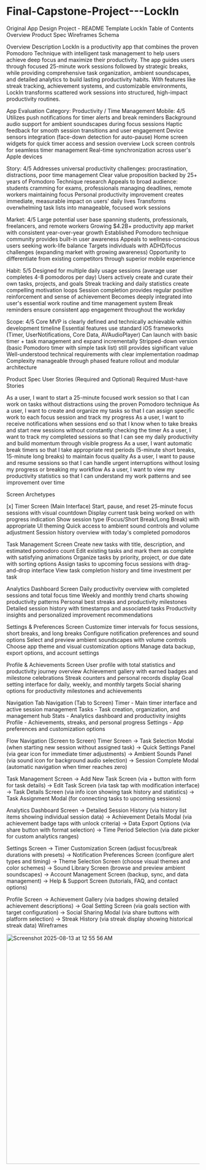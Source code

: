 # Final-Capstone-Project---LockIn
Original App Design Project - README Template LockIn Table of Contents
Overview Product Spec Wireframes Schema

Overview Description LockIn is a productivity app that combines the proven Pomodoro Technique with intelligent task management to help users achieve deep focus and maximize their productivity. The app guides users through focused 25-minute work sessions followed by strategic breaks, while providing comprehensive task organization, ambient soundscapes, and detailed analytics to build lasting productivity habits. With features like streak tracking, achievement systems, and customizable environments, LockIn transforms scattered work sessions into structured, high-impact productivity routines. 

App Evaluation Category: Productivity / Time Management Mobile: 4/5
Utilizes push notifications for timer alerts and break reminders Background audio support for ambient soundscapes during focus sessions Haptic feedback for smooth session transitions and user engagement Device sensors integration (face-down detection for auto-pause) Home screen widgets for quick timer access and session overview Lock screen controls for seamless timer management Real-time synchronization across user's Apple devices

Story: 4/5
Addresses universal productivity challenges: procrastination, distractions, poor time management Clear value proposition backed by 25+ years of Pomodoro Technique research Appeals to broad audience: students cramming for exams, professionals managing deadlines, remote workers maintaining focus Personal productivity improvement creates immediate, measurable impact on users' daily lives Transforms overwhelming task lists into manageable, focused work sessions

Market: 4/5
Large potential user base spanning students, professionals, freelancers, and remote workers Growing $4.2B+ productivity app market with consistent year-over-year growth Established Pomodoro technique community provides built-in user awareness Appeals to wellness-conscious users seeking work-life balance Targets individuals with ADHD/focus challenges (expanding market with growing awareness) Opportunity to differentiate from existing competitors through superior mobile experience

Habit: 5/5
Designed for multiple daily usage sessions (average user completes 4-8 pomodoros per day) Users actively create and curate their own tasks, projects, and goals Streak tracking and daily statistics create compelling motivation loops Session completion provides regular positive reinforcement and sense of achievement Becomes deeply integrated into user's essential work routine and time management system Break reminders ensure consistent app engagement throughout the workday

Scope: 4/5
Core MVP is clearly defined and technically achievable within development timeline Essential features use standard iOS frameworks (Timer, UserNotifications, Core Data, AVAudioPlayer) Can launch with basic timer + task management and expand incrementally Stripped-down version (basic Pomodoro timer with simple task list) still provides significant value Well-understood technical requirements with clear implementation roadmap Complexity manageable through phased feature rollout and modular architecture


Product Spec
User Stories (Required and Optional) Required Must-have Stories

As a user, I want to start a 25-minute focused work session so that I can work on tasks without distractions using the proven Pomodoro technique As a user, I want to create and organize my tasks so that I can assign specific work to each focus session and track my progress As a user, I want to receive notifications when sessions end so that I know when to take breaks and start new sessions without constantly checking the timer As a user, I want to track my completed sessions so that I can see my daily productivity and build momentum through visible progress As a user, I want automatic break timers so that I take appropriate rest periods (5-minute short breaks, 15-minute long breaks) to maintain focus quality As a user, I want to pause and resume sessions so that I can handle urgent interruptions without losing my progress or breaking my workflow As a user, I want to view my productivity statistics so that I can understand my work patterns and see improvement over time


Screen Archetypes

[x] Timer Screen (Main Interface)
Start, pause, and reset 25-minute focus sessions with visual countdown Display current task being worked on with progress indication Show session type (Focus/Short Break/Long Break) with appropriate UI theming Quick access to ambient sound controls and volume adjustment Session history overview with today's completed pomodoros

Task Management Screen
Create new tasks with title, description, and estimated pomodoro count Edit existing tasks and mark them as complete with satisfying animations Organize tasks by priority, project, or due date with sorting options Assign tasks to upcoming focus sessions with drag-and-drop interface View task completion history and time investment per task

Analytics Dashboard Screen
Daily productivity overview with completed sessions and total focus time Weekly and monthly trend charts showing productivity patterns Personal best streaks and productivity milestones Detailed session history with timestamps and associated tasks Productivity insights and personalized improvement recommendations

Settings & Preferences Screen
Customize timer intervals for focus sessions, short breaks, and long breaks Configure notification preferences and sound options Select and preview ambient soundscapes with volume controls Choose app theme and visual customization options Manage data backup, export options, and account settings

Profile & Achievements Screen
User profile with total statistics and productivity journey overview Achievement gallery with earned badges and milestone celebrations Streak counters and personal records display Goal setting interface for daily, weekly, and monthly targets Social sharing options for productivity milestones and achievements

Navigation Tab Navigation (Tab to Screen)
Timer - Main timer interface and active session management Tasks - Task creation, organization, and management hub Stats - Analytics dashboard and productivity insights Profile - Achievements, streaks, and personal progress Settings - App preferences and customization options

Flow Navigation (Screen to Screen) Timer Screen
→ Task Selection Modal (when starting new session without assigned task) → Quick Settings Panel (via gear icon for immediate timer adjustments) → Ambient Sounds Panel (via sound icon for background audio selection) → Session Complete Modal (automatic navigation when timer reaches zero)

Task Management Screen
→ Add New Task Screen (via + button with form for task details) → Edit Task Screen (via task tap with modification interface) → Task Details Screen (via info icon showing task history and statistics) → Task Assignment Modal (for connecting tasks to upcoming sessions)

Analytics Dashboard Screen
→ Detailed Session History (via history list items showing individual session data) → Achievement Details Modal (via achievement badge taps with unlock criteria) → Data Export Options (via share button with format selection) → Time Period Selection (via date picker for custom analytics ranges)

Settings Screen
→ Timer Customization Screen (adjust focus/break durations with presets) → Notification Preferences Screen (configure alert types and timing) → Theme Selection Screen (choose visual themes and color schemes) → Sound Library Screen (browse and preview ambient soundscapes) → Account Management Screen (backup, sync, and data management) → Help & Support Screen (tutorials, FAQ, and contact options)

Profile Screen
→ Achievement Gallery (via badges showing detailed achievement descriptions) → Goal Setting Screen (via goals section with target configuration) → Social Sharing Modal (via share buttons with platform selection) → Streak History (via streak display showing historical streak data)
Wireframes

<img width="537" height="599" alt="Screenshot 2025-08-13 at 12 55 56 AM" src="https://github.com/user-attachments/assets/65672c59-9232-42b4-93d0-7143ee66d1dd" />

